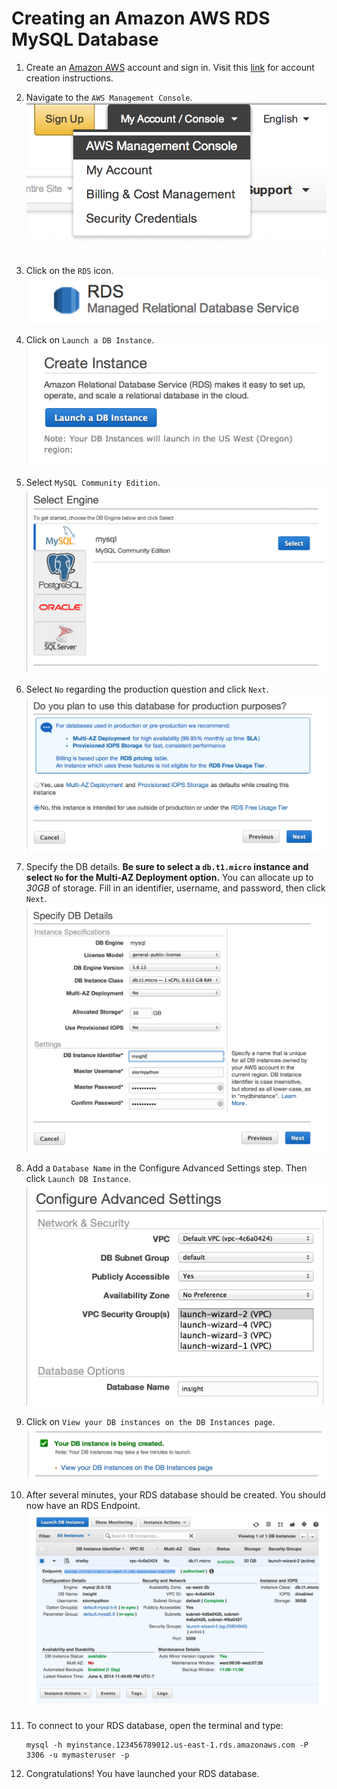 # Creating an Amazon AWS RDS MySQL Database

1. Create an [Amazon AWS](http://aws.amazon.com/) account and sign in. Visit this
[link](https://github.com/stormpython/insightfl/blob/master/docs/requirements.md#amazon-aws)
for account creation instructions.
2. Navigate to the `AWS Management Console`.
    ![Alt text](images/aws-management-console.png)

3. Click on the `RDS` icon.
    ![Alt text](images/rds.png)

4. Click on `Launch a DB Instance`.
    ![Alt text](images/launch-db-instance.png)

5. Select `MySQL Community Edition`.
    ![Alt text](images/select-mysql.png)

6. Select `No` regarding the production question and click `Next`.
    ![Alt text](images/no-production.png)

7. Specify the DB details. **Be sure to select a `db.t1.micro` instance and select `No` for the Multi-AZ Deployment
option.** You can allocate up to *30GB* of storage. Fill in an identifier, username, and password, then click `Next`.
    ![Alt text](images/db-details.png)

8. Add a `Database Name` in the Configure Advanced Settings step. Then click `Launch DB Instance`.
    ![Alt text](images/db-name.png)

9. Click on `View your DB instances on the DB Instances page`.
    ![Alt text](images/view-db.png)

10. After several minutes, your RDS database should be created. You should now have an RDS Endpoint.
    ![Alt text](images/mysql-db-instance.png)

11. To connect to your RDS database, open the terminal and type:

    ```
    mysql -h myinstance.123456789012.us-east-1.rds.amazonaws.com -P 3306 -u mymasteruser -p
    ```

12. Congratulations! You have launched your RDS database.
